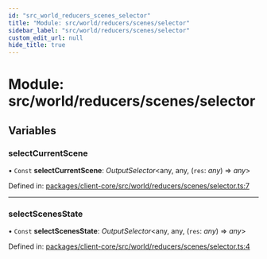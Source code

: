 ```yaml
---
id: "src_world_reducers_scenes_selector"
title: "Module: src/world/reducers/scenes/selector"
sidebar_label: "src/world/reducers/scenes/selector"
custom_edit_url: null
hide_title: true
---
```


# Module: src/world/reducers/scenes/selector

## Variables

### selectCurrentScene

• `Const` **selectCurrentScene**: *OutputSelector*<any, any, (`res`: *any*) => *any*\>

Defined in: [packages/client-core/src/world/reducers/scenes/selector.ts:7](https://github.com/xr3ngine/xr3ngine/blob/a16a45d7e/packages/client-core/src/world/reducers/scenes/selector.ts#L7)

___

### selectScenesState

• `Const` **selectScenesState**: *OutputSelector*<any, any, (`res`: *any*) => *any*\>

Defined in: [packages/client-core/src/world/reducers/scenes/selector.ts:4](https://github.com/xr3ngine/xr3ngine/blob/a16a45d7e/packages/client-core/src/world/reducers/scenes/selector.ts#L4)
